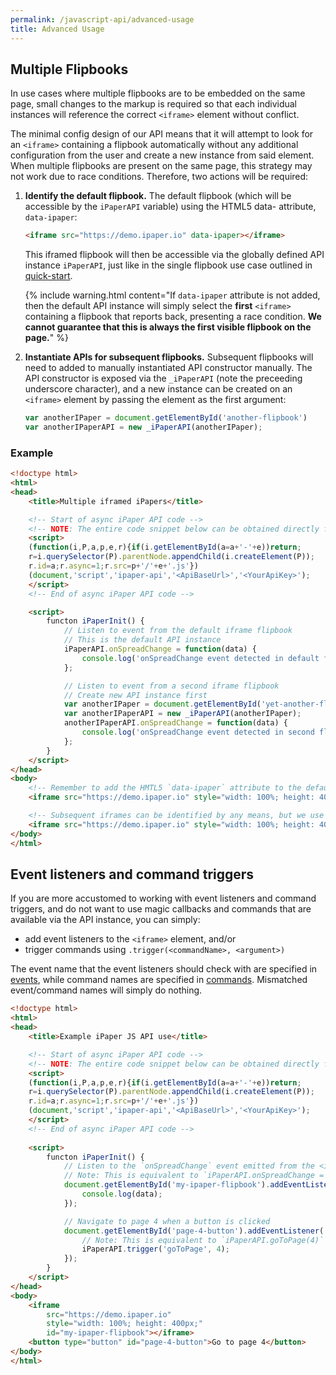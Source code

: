 ```yaml
---
permalink: /javascript-api/advanced-usage
title: Advanced Usage
---
```


## Multiple Flipbooks

In use cases where multiple flipbooks are to be embedded on the same page, small changes to the markup is required so that each individual instances will reference the correct `<iframe>` element without conflict.

The minimal config design of our API means that it will attempt to look for an `<iframe>` containing a flipbook automatically without any additional configuration from the user and create a new instance from said element. When multiple flipbooks are present on the same page, this strategy may not work due to race conditions. Therefore, two actions will be required:

1. **Identify the default flipbook.** The default flipbook (which will be accessible by the `iPaperAPI` variable) using the HTML5 data- attribute, `data-ipaper`:

    ```html
    <iframe src="https://demo.ipaper.io" data-ipaper></iframe>
    ```

    This iframed flipbook will then be accessible via the globally defined API instance `iPaperAPI`, just like in the single flipbook use case outlined in [quick-start](./quick-start).

    {% include warning.html content="If `data-ipaper` attribute is not added, then the default API instance will simply select the **first** `<iframe>` containing a flipbook that reports back, presenting a race condition. **We cannot guarantee that this is always the first visible flipbook on the page.**" %}


2. **Instantiate APIs for subsequent flipbooks.** Subsequent flipbooks will need to added to manually instantiated API constructor manually. The API constructor is exposed via the `_iPaperAPI` (note the preceeding underscore character), and a new instance can be created on an `<iframe>` element by passing the element as the first argument:

    ```js
    var anotherIPaper = document.getElementById('another-flipbook')
    var anotherIPaperAPI = new _iPaperAPI(anotherIPaper);
    ```

### Example

```html
<!doctype html>
<html>
<head>
    <title>Multiple iframed iPapers</title>

    <!-- Start of async iPaper API code -->
    <!-- NOTE: The entire code snippet below can be obtained directly from the Admin. Refer to our help article for further information -->
    <script>
    (function(i,P,a,p,e,r){if(i.getElementById(a=a+'-'+e))return;
    r=i.querySelector(P).parentNode.appendChild(i.createElement(P));
    r.id=a;r.async=1;r.src=p+'/'+e+'.js'})
    (document,'script','ipaper-api','<ApiBaseUrl>','<YourApiKey>');
    </script>
    <!-- End of async iPaper API code -->

    <script>
        functon iPaperInit() {
            // Listen to event from the default iframe flipbook
            // This is the default API instance
            iPaperAPI.onSpreadChange = function(data) {
                console.log('onSpreadChange event detected in default flipbook', data);
            };

            // Listen to event from a second iframe flipbook
            // Create new API instance first
            var anotherIPaper = document.getElementById('yet-another-flipbook')
            var anotherIPaperAPI = new _iPaperAPI(anotherIPaper);
            anotherIPaperAPI.onSpreadChange = function(data) {
                console.log('onSpreadChange event detected in second flipbook', data);
            };
        }
    </script>
</head>
<body>
    <!-- Remember to add the HMTL5 `data-ipaper` attribute to the default iframe -->
    <iframe src="https://demo.ipaper.io" style="width: 100%; height: 400px;" data-ipaper></iframe>

    <!-- Subsequent iframes can be identified by any means, but we use ID for convenience -->
    <iframe src="https://demo.ipaper.io" style="width: 100%; height: 400px;" id="yet-another-flipbook"></iframe>
</body>
</html>
```

## Event listeners and command triggers

If you are more accustomed to working with event listeners and command triggers, and do not want to use magic callbacks and commands that are available via the API instance, you can simply:

- add event listeners to the `<iframe>` element, and/or
- trigger commands using `.trigger(<commandName>, <argument>)`

The event name that the event listeners should check with are specified in [events](./events), while command names are specified in [commands](./commands). Mismatched event/command names will simply do nothing.

```html
<!doctype html>
<html>
<head>
    <title>Example iPaper JS API use</title>

    <!-- Start of async iPaper API code -->
    <!-- NOTE: The entire code snippet below can be obtained directly from the Admin. Refer to our help article for further information -->
    <script>
    (function(i,P,a,p,e,r){if(i.getElementById(a=a+'-'+e))return;
    r=i.querySelector(P).parentNode.appendChild(i.createElement(P));
    r.id=a;r.async=1;r.src=p+'/'+e+'.js'})
    (document,'script','ipaper-api','<ApiBaseUrl>','<YourApiKey>');
    </script>
    <!-- End of async iPaper API code -->
    
    <script>
        functon iPaperInit() {
            // Listen to the `onSpreadChange` event emitted from the <iframe> element
            // Note: This is equivalent to `iPaperAPI.onSpreadChange = function(data) { ... }`;
            document.getElementById('my-ipaper-flipbook').addEventListener('onSpreadChange', function(data) {
                console.log(data);
            });

            // Navigate to page 4 when a button is clicked
            document.getElementById('page-4-button').addEventListener('click', function() {
                // Note: This is equivalent to `iPaperAPI.goToPage(4)`
                iPaperAPI.trigger('goToPage', 4);
            });
        }
    </script>
</head>
<body>
    <iframe
        src="https://demo.ipaper.io"
        style="width: 100%; height: 400px;"
        id="my-ipaper-flipbook"></iframe>
    <button type="button" id="page-4-button">Go to page 4</button>
</body>
</html>
```